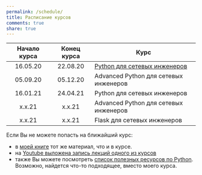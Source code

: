 ```yaml
---
permalink: /schedule/
title: Расписание курсов
comments: true
share: true
---
```



| Начало курса | Конец курса | Курс                                  |
|:------------:|:-----------:|---------------------------------------|
| 16.05.20     | 22.08.20    | [Python для сетевых инженеров](/pyneng-online/) |
| 05.09.20     | 05.12.20    | Advanced Python для сетевых инженеров |
| 16.01.21     | 24.04.21    | Python для сетевых инженеров          |
| x.x.21       | x.x.21      | Advanced Python для сетевых инженеров |
| x.x.21       | x.x.21      | Flask для сетевых инженеров           |


Если Вы не можете попасть на ближайший курс:

* в [моей книге](https://pyneng.readthedocs.io/ru/latest/) тот же материал, что и в курсе.
* на [Youtube выложена запись лекций одного из курсов](https://www.youtube.com/playlist?list=PLah0HUih_ZRnJFNdZsWr2pNWgYETauGXo)
* также Вы можете посмотреть [список полезных ресурсов по Python](https://natenka.github.io/pyneng-resources/). Возможно, найдется что-то подходящее, вместо моего курса.

